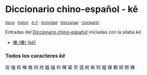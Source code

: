 # Diccionario chino-español - kē
<sup>[Inicio](../index.md) · [Índice](../indices/chino-espanol.md#sílaba-ke) · [A-Z](../indices/alfabetico.md) · [Actividad](../indices/actividad.md) · <a href="../indices/chino-espanol-ke1.html" download="jucardus-chino-espanol-ke1.html">Descargar</a> · [Compartir](https://x.com/intent/tweet?text=Entradas%20del%20Diccionario%20chino-espa%C3%B1ol%20iniciadas%20en%20la%20s%C3%ADlaba%20%C2%ABk%C4%93%C2%BB.%0A%E2%86%92%20https%3A%2F%2Fjucardus.github.io%2Findices%2Fchino-espanol-ke1.html%0A%0A%23chn_espnl_jucardus%20%23indcs_jucardus%0A%40jucardus)</sup>

Entradas del [Diccionario chino-español](../indices/chino-espanol.md#sílaba-ke) iniciadas con la sílaba _kē_.

* [棵 (棵) [kē]](../contenido/k/e/1/ke1-26869.md)

### Todos los caracteres _kē_

匼 嗑 嵙 棵 榼 珂 疴 瞌 磕 科 稞 窠 苛 薖 蚵 蝌 轲 醘 锞 顆 颏 颗 髁
